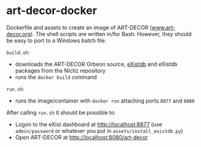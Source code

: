 # art-decor-docker
Dockerfile and assets to create an image of ART-DECOR (www.art-decor.org). The shell scripts are written in/for Bash. However, they should be easy to port to a Windows batch file.

`build.sh`:
* downloads the ART-DECOR Orbeon source, [eXistdb](http://www.exist-db.org) and eXistdb packages from the Nictiz repository
* runs the `docker build` command

`run.sh`:
* runs the image/container with `docker run` attaching ports `8877` and `8080`

After calling `run.sh` it should be possible to:
* Logon to the eXist dashboard at [http://localhost:8877](http://localhost:8877/apps/dashboard/index.html) (use `admin/password` or whatever you put in `assets/install_existdb.py`)
* Open ART-DECOR at [http://localhost:8080/art-decor](http://localhost:8080/art-decor/home)


